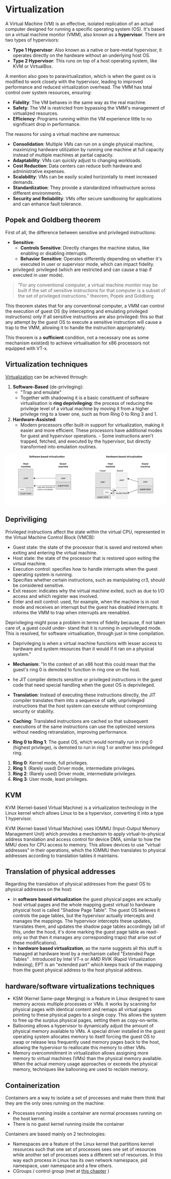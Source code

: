 # Virtualization 

A Virtual Machine (VM) is an effective, isolated replication of an actual computer designed for running a specific operating system (OS). It's based on a virtual machine monitor (VMM), also known as a **hypervisor**. 
There are two types of hypervisors:

- **Type 1 Hypervisor**: Also known as a native or bare-metal hypervisor, it operates directly on the hardware without an underlying host OS.
- **Type 2 Hypervisor**: This runs on top of a host operating system, like KVM or VirtualBox.

A mention also goes to paravirtualization, which is when the guest os is modified to work closely with the hypervisor, leading to improved performance and reduced virtualization overhead.
The VMM has total control over system resources, ensuring:

- **Fidelity**: The VM behaves in the same way as the real machine.
- **Safety**: The VM is restricted from bypassing the VMM's management of virtualized resources.
- **Efficiency**: Programs running within the VM experience little to no significant drop in performance.

The reasons for using a virtual machine are numerous:

- **Consolidation**: Multiple VMs can run on a single physical machine, maximizing hardware utilization by running one machine at full capacity instead of multiple machines at partial capacity.
- **Adaptability**: VMs can quickly adjust to changing workloads.
- **Cost Reduction**: Data centers can reduce both hardware and administrative expenses.
- **Scalability**: VMs can be easily scaled horizontally to meet increased demands.
- **Standardization**: They provide a standardized infrastructure across different environments.
- **Security and Reliability**: VMs offer secure sandboxing for applications and can enhance fault tolerance.


## Popek and Goldberg theorem

First of all, the difference between sensitive and privileged instructions: 

- **Sensitive**: 
	- **Controls Sensitive**: Directly changes the machine status, like enabling or disabling interrupts.
	- **Behavior Sensitive**: Operates differently depending on whether it's executed in user or supervisor mode, which can impact fidelity.
- privileged: privileged (which are restricted and can cause a trap if executed in user mode).


> "For any conventional computer, a virtual machine monitor may be built if the set of sensitive instructions for that computer is a subset of the set of privileged instructions." theorem, Popek and Goldberg

This theorem states that for any conventional computer, a  VMM can control the execution of guest OS (by intercepting and emulating privileged instructions) only if all sensitive instructions are also privileged: this so that any attempt by the guest OS to execute a sensitive instruction will cause a trap to the VMM, allowing it to handle the instruction appropriately. 
    
This theorem is a **sufficient** condition, not a necessary one as some mechanism exist(ed) to achieve virtualisation for x86 processors not equipped with VT-x.

##  Virtualization techniques

[Virtualization](../../Computing%20Infrastructures/src/07.Virtualization.md) can be achieved through:

1. **Software-Based** (de-privileging): 
	- "Trap and emulate" 
	- Together with shadowing it is a basic constituent of software virtualisation is **ring deprivileging**: the process of reducing the privilege level of a virtual machine by moving it from a higher privilege ring to a lower one, such as from Ring 0 to Ring 3 and 1.
2. **Hardware-Assisted**: 
	  - Modern processors offer built-in support for virtualization, making it easier and more efficient. These processors have additional modes for guest and hypervisor operations.
	   - Some instructions aren't trapped, fetched, and executed by the hypervisor, but directly transformed into emulation routines.
    
![](images/1ca2f6c21430d284c5ddf4d3c82d9eac.png)



## Depriviliging


Privileged instructions affect the state within the virtual CPU, represented in the Virtual Machine Control Block (VMCB):

- Guest state: the state of the processor that is saved and restored when exiting and entering the virtual machine.
- Host state: the state of the processor that is restored upon exiting the virtual machine.
- Execution control: specifies how to handle interrupts when the guest operating system is running.
- Specifies whether certain instructions, such as manipulating $\mathrm{cr} 3$, should be considered sensitive.
- Exit reason: indicates why the virtual machine exited, such as due to I/O access and which register was involved.
- Enter and exit control: used, for example, when the machine is in root mode and receives an interrupt but the guest has disabled interrupts. It informs the VMM to trap when interrupts are reenabled.



Deprivileging might pose a problem in terms of fidelity because, if not taken care of, a guest could under- stand that it is running in unprivileged mode. This is resolved, for software virtualisation, through just in time compilation.


- Deprivileging is when a virtual machine functions with lesser access to hardware and system resources than it would if it ran on a physical system."
- **Mechanism**: "In the context of an x86 host this could mean that the guest's ring 0 is demoted to function in ring one on the host.


- he JIT compiler detects sensitive or privileged instructions in the guest code that need special handling when the guest OS is deprivileged.
- **Translation**: Instead of executing these instructions directly, the JIT compiler translates them into a sequence of safe, unprivileged instructions that the host system can execute without compromising security or stability.
- **Caching**: Translated instructions are cached so that subsequent executions of the same instructions can use the optimized versions without needing retranslation, improving performance.



- **Ring 0 to Ring 1**: The guest OS, which would normally run in ring 0 (highest privilege), is demoted to run in ring 1 or another less privileged ring.


1. **Ring 0**: Kernel mode, full privileges.
2. **Ring 1**: (Rarely used) Driver mode, intermediate privileges.
3. **Ring 2**: (Rarely used) Driver mode, intermediate privileges.
4. **Ring 3**: User mode, least privileges.




## KVM

KVM (Kernel-based Virtual Machine) is a virtualization technology in the Linux kernel which allows Linux to be a hypervisor, converting it into a type 1 hypervisor.

KVM (Kernel-based Virtual Machine) uses IOMMU (Input-Output Memory Management Unit) which provides a mechanism to apply virtual-to-physical address translation and access control for device DMA, similar to how the MMU does for CPU access to memory. This allows devices to use "virtual addresses" in their operations, which the IOMMU then translates to physical addresses according to translation tables it maintains.

## Translation of physical addresses 

Regarding the translation of physical addresses from the guest OS to physical addresses on the host:

- in **software based virtualization** the guest physical pages are actually host virtual pages and the whole mapping guest virtual to hardware physical host is called "Shadow Page Table". The guest OS believes it controls the page tables, but the hypervisor actually intercepts and manages the mappings. The hypervisor intercepts these updates, translates them, and updates the shadow page tables accordingly (all of this, under the hood, it's done marking the guest page table as read-only so that then it manages any corresponding traps) that arise out of these modifications).
- in **hardware based virtualization**, as the name suggests all this stuff is managed at hardware level by a mechanism called "Extended Page Tables" . Introduced by Intel VT-x or AMD RVIK (Rapid Virtualization Indexing), EPT is an "extended part" which keeps track of the mapping from the guest physical address to the host physical address.

## hardware/software virtualizations techniques

- KSM (Kernel Same-page Merging) is a feature in Linux designed to save memory across multiple processes or VMs. It works by scanning for physical pages with identical content and remaps all virtual pages pointing to these physical pages to a single copy. This allows the system to free up the surplus physical pages, setting them as copy-on-write.
- Ballooning allows a hypervisor to dynamically adjust the amount of physical memory available to VMs. A special driver installed in the guest operating system allocates memory to itself forcing the guest OS to swap or release less frequently used memory pages back to the host, allowing the hypervisor to reallocate this memory to other VMs.
- Memory overcommitment in virtualization allows assigning more memory to virtual machines (VMs) than the physical memory available. When the actual memory usage approaches or exceeds the physical memory, techniques like ballooning are used to reclaim memory.


## Containerization 

Containers are a way to isolate a set of processes and make them think that they are the only ones running on the machine:
- Processes running inside a container are normal processes running on the host kernel.
- There is no guest kernel running inside the container

Containers are based mainly on 2 technologies: 

- Namespaces are a feature of the Linux kernel that partitions kernel resources such that one set of processes sees one set of resources while another set of processes sees a different set of resources. In this way each process in Linux has its own network namespace, pid namespace, user namespace and a few others.
- CGroups / control group (met at [this chapter](projects/polimi-notes/MSc(english)%20(WIP)/Advanced%20OS%20(WIP)/src/02.Scheduling.md#Cgroups) ) 

